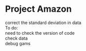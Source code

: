 # Project Amazon

correct the standard deviation in data <br>
To do: <br>
need to check the version of code <br>
check data <br>
debug gams
